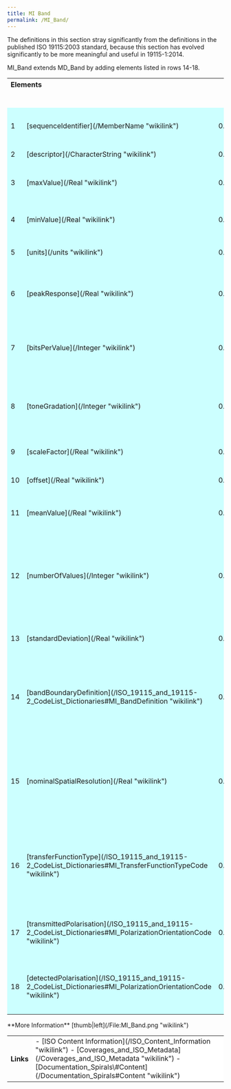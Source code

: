 ```yaml
---
title: MI Band
permalink: /MI_Band/
---
```


The definitions in this section stray significantly from the definitions in the published ISO 19115:2003 standard, because this section has evolved significantly to be more meaningful and useful in 19115-1:2014.

MI_Band extends MD_Band by adding elements listed in rows 14-18.

<table class="wikitable">
<tr>
<th valign="top" align="left" colspan="3">
Elements

</th>
<th>
<i>Definition and Recommended Practice</i>

</th>
</tr>
<tr>
<td bgcolor="CCFFFF">
1

</td>
<td bgcolor="CCFFFF">
[sequenceIdentifier](/MemberName "wikilink")

</td>
<td bgcolor="CCFFFF">
0..1

</td>
<td bgcolor="FFFFFF">
<i>Unique name or number that identifies attributes included in the coverage.</i>

</td>
</tr>
<tr>
<td bgcolor="CCFFFF">
2

</td>
<td bgcolor="CCFFFF">
[descriptor](/CharacterString "wikilink")

</td>
<td bgcolor="CCFFFF">
0..1

</td>
<td bgcolor="FFFFFF">
<i>Description of the attribute.</i>

</td>
</tr>
<tr>
<td bgcolor="CCFFFF">
3

</td>
<td bgcolor="CCFFFF">
[maxValue](/Real "wikilink")

</td>
<td bgcolor="CCFFFF">
0..1

</td>
<td bgcolor="FFFFFF">
<i>Maximum value of data values in each dimension included in the resource.</i>

</td>
</tr>
<tr>
<td bgcolor="CCFFFF">
4

</td>
<td bgcolor="CCFFFF">
[minValue](/Real "wikilink")

</td>
<td bgcolor="CCFFFF">
0..1

</td>
<td bgcolor="FFFFFF">
<i>Minimum value of data values in each dimension included in the resource.</i>

</td>
</tr>
<tr>
<td bgcolor="CCFFFF">
5

</td>
<td bgcolor="CCFFFF">
[units](/units "wikilink")

</td>
<td bgcolor="CCFFFF">
0..1

</td>
<td bgcolor="FFFFFF">
<i>Units of data in each dimension included in the resource.</i>

</td>
</tr>
<tr>
<td bgcolor="CCFFFF">
6

</td>
<td bgcolor="CCFFFF">
[peakResponse](/Real "wikilink")

</td>
<td bgcolor="CCFFFF">
0..1

</td>
<td bgcolor="FFFFFF">
<i>Wavelength at which the response is the highest. Applicable to range of wavelengths in the electromagnetic spectrum.</i>

</td>
</tr>
<tr>
<td bgcolor="CCFFFF">
7

</td>
<td bgcolor="CCFFFF">
[bitsPerValue](/Integer "wikilink")

</td>
<td bgcolor="CCFFFF">
0..1

</td>
<td bgcolor="FFFFFF">
<i>Maximum number of significant bits in the uncompressed representation for the value in each band of each pixel.</i>

</td>
</tr>
<tr>
<td bgcolor="CCFFFF">
8

</td>
<td bgcolor="CCFFFF">
[toneGradation](/Integer "wikilink")

</td>
<td bgcolor="CCFFFF">
0..1

</td>
<td bgcolor="FFFFFF">
<i>Number of discrete numerical values in the data. Applicable to range of wavelengths in the electromagnetic spectrum.</i>

</td>
</tr>
<tr>
<td bgcolor="CCFFFF">
9

</td>
<td bgcolor="CCFFFF">
[scaleFactor](/Real "wikilink")

</td>
<td bgcolor="CCFFFF">
0..1

</td>
<td bgcolor="FFFFFF">
<i>Scale factor which has been applied to the cell value.</i>

</td>
</tr>
<tr>
<td bgcolor="CCFFFF">
10

</td>
<td bgcolor="CCFFFF">
[offset](/Real "wikilink")

</td>
<td bgcolor="CCFFFF">
0..1

</td>
<td bgcolor="FFFFFF">
<i>The physical value corresponding to a cell value of zero.</i>

</td>
</tr>
<tr>
<td bgcolor="CCFFFF">
11

</td>
<td bgcolor="CCFFFF">
[meanValue](/Real "wikilink")

</td>
<td bgcolor="CCFFFF">
0..1

</td>
<td bgcolor="FFFFFF">
<i>Mean value of data values in each dimension included in the resource.</i>

</td>
</tr>
<tr>
<td bgcolor="CCFFFF">
12

</td>
<td bgcolor="CCFFFF">
[numberOfValues](/Integer "wikilink")

</td>
<td bgcolor="CCFFFF">
0..1

</td>
<td bgcolor="FFFFFF">
<i>The number of values used in a thematicClassification resource. For example, the number of classes in a Land Cover Type coverage or the number of cells with data in other types of coverages.</i>

</td>
</tr>
<tr>
<td bgcolor="CCFFFF">
13

</td>
<td bgcolor="CCFFFF">
[standardDeviation](/Real "wikilink")

</td>
<td bgcolor="CCFFFF">
0..1

</td>
<td bgcolor="FFFFFF">
<i>Standard deviation of data values in each dimension included in the resource.</i>

</td>
</tr>
<tr>
<td bgcolor="CCFFFF">
14

</td>
<td bgcolor="CCFFFF">
[bandBoundaryDefinition](/ISO_19115_and_19115-2_CodeList_Dictionaries#MI_BandDefinition "wikilink")

</td>
<td bgcolor="CCFFFF">
0..1

</td>
<td bgcolor="FFFFFF">
<i>Designation of criterion for defining maximum and minimum wavelengths for a spectral band. Applicable to range of wavelengths in the electromagnetic spectrum.</i>

</td>
</tr>
<tr>
<td bgcolor="CCFFFF">
15

</td>
<td bgcolor="CCFFFF">
[nominalSpatialResolution](/Real "wikilink")

</td>
<td bgcolor="CCFFFF">
0..1

</td>
<td bgcolor="FFFFFF">
<i>Smallest distance between which separate points can be distinguished, as specified in instrument design. Applicable to range of wavelengths in the electromagnetic spectrum.</i>

</td>
</tr>
<tr>
<td bgcolor="CCFFFF">
16

</td>
<td bgcolor="CCFFFF">
[transferFunctionType](/ISO_19115_and_19115-2_CodeList_Dictionaries#MI_TransferFunctionTypeCode "wikilink")

</td>
<td bgcolor="CCFFFF">
0..1

</td>
<td bgcolor="FFFFFF">
<i>Type of transfer function to be used when scaling a physical value for a given element. Applicable to range of wavelengths in the electromagnetic spectrum.</i>

</td>
</tr>
<tr>
<td bgcolor="CCFFFF">
17

</td>
<td bgcolor="CCFFFF">
[transmittedPolarisation](/ISO_19115_and_19115-2_CodeList_Dictionaries#MI_PolarizationOrientationCode "wikilink")

</td>
<td bgcolor="CCFFFF">
0..1

</td>
<td bgcolor="FFFFFF">
<i>Polarization of the radiation transmitted. Applicable to range of wavelengths in the electromagnetic spectrum.</i>

</td>
</tr>
<tr>
<td bgcolor="CCFFFF">
18

</td>
<td bgcolor="CCFFFF">
[detectedPolarisation](/ISO_19115_and_19115-2_CodeList_Dictionaries#MI_PolarizationOrientationCode "wikilink")

</td>
<td bgcolor="CCFFFF">
0..1

</td>
<td bgcolor="FFFFFF">
<i>Polarization of the radiation detected. Applicable to range of wavelengths in the electromagnetic spectrum.</i>

</td>
</tr>
</table>
**More Information**

<table class="wikitable>
<tr>
<th>
UML

</th>
<td bgcolor="FFFFFF">
[thumb|left](/File:MI_Band.png "wikilink")

</td>
</tr>
<tr>
<th>
Links

</th>
<td bgcolor="FFFFFF">
-   [ISO Content Information](/ISO_Content_Information "wikilink")
-   [Coverages_and_ISO_Metadata](/Coverages_and_ISO_Metadata "wikilink")
-   [Documentation_Spirals\#Content](/Documentation_Spirals#Content "wikilink")

</tr>
</table>
